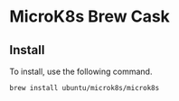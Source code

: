 # MicroK8s Brew Cask

## Install

To install, use the following command.

```bash
brew install ubuntu/microk8s/microk8s
```

